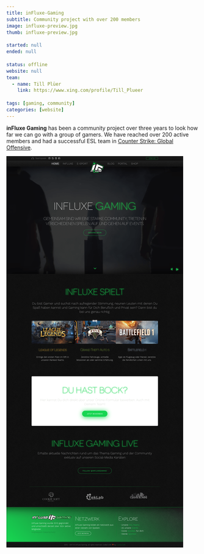 ```yaml
---
title: inFluxe-Gaming
subtitle: Community project with over 200 members
image: influxe-preview.jpg
thumb: influxe-preview.jpg

started: null
ended: null

status: offline
website: null
team:
  - name: Till Plüer
    link: https://www.xing.com/profile/Till_Plueer

tags: [gaming, community]
categories: [website]
---
```


<b>inFluxe Gaming</b> has been a community project over three years to look how far we can go with a group of gamers. We have reached over 200 active members and had a successful ESL team in <u>Counter Strike: Global Offensive</u>.

![inFluxe Gaming](influxe.png)
